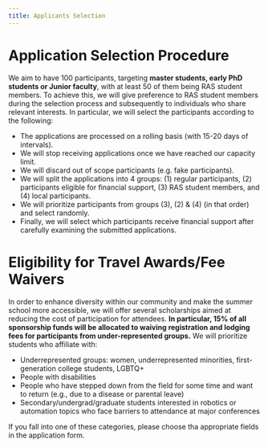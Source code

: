 ```yaml
---
title: Applicants Selection
---
```


# Application Selection Procedure

We aim to have 100 participants, targeting **master students, early PhD students or Junior faculty**, with at least 50 of them being RAS student members. To achieve this, we will give preference to RAS student members during the selection process and subsequently to individuals who share relevant interests. In particular, we will select the participants according to the following:

- The applications are processed on a rolling basis (with 15-20 days of intervals).
- We will stop receiving applications once we have reached our capacity limit.
- We will discard out of scope participants (e.g. fake participants).
- We will split the applications into 4 groups: (1) regular participants, (2) participants eligible for financial support, (3) RAS student members, and (4) local participants.
- We will prioritize participants from groups (3), (2) & (4) (in that order) and select randomly.
- Finally, we will select which participants receive financial support after carefully examining the submitted applications.


# Eligibility for Travel Awards/Fee Waivers

In order to enhance diversity within our community and make the summer school more accessible, we will offer several scholarships aimed at reducing the cost of participation for attendees. **In particular, 15% of all sponsorship funds will be allocated to waiving registration and lodging fees for participants from under-represented groups.** We will prioritize students who affiliate with:

- Underrepresented groups: women, underrepresented minorities, first-generation college students, LGBTQ+
- People with disabilities
- People who have stepped down from the field for some time and want to return (e.g., due to a disease or parental leave)
- Secondary/undergrad/graduate students interested in robotics or automation topics who face barriers to attendance at major conferences

If you fall into one of these categories, please choose tha appropriate fields in the application form.
